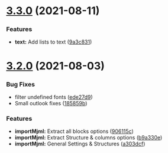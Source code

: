 # [3.3.0](https://github.com/wanoo21/Angular-mjml-output/compare/v3.2.0...v3.3.0) (2021-08-11)


### Features

* **text:** Add lists to text ([9a3c831](https://github.com/wanoo21/Angular-mjml-output/commit/9a3c831456b43c8a4b23a4e7484f75d4b426c542))

# [3.2.0](https://github.com/wanoo21/Angular-mjml-output/compare/v3.1.2...v3.2.0) (2021-08-03)


### Bug Fixes

* filter undefined fonts ([ede27d9](https://github.com/wanoo21/Angular-mjml-output/commit/ede27d9fe9917878d7a057356f04e0f5b1baed0d))
* Small outlook fixes ([185859b](https://github.com/wanoo21/Angular-mjml-output/commit/185859b247af5fce5e09ba97c325108b1ea3b49e))


### Features

* **importMjml:** Extract all blocks options ([906115c](https://github.com/wanoo21/Angular-mjml-output/commit/906115c1af9bd90a377dffce2e78e64f32dd20d6))
* **importMjml:** Extract Structure & columns options ([b9a330e](https://github.com/wanoo21/Angular-mjml-output/commit/b9a330e4db4916b90b145e10937290fb544f1589))
* **importMjml:** General Settings & Structures ([a303dcf](https://github.com/wanoo21/Angular-mjml-output/commit/a303dcf09436e53a3fbda1f947493de46133f997))
